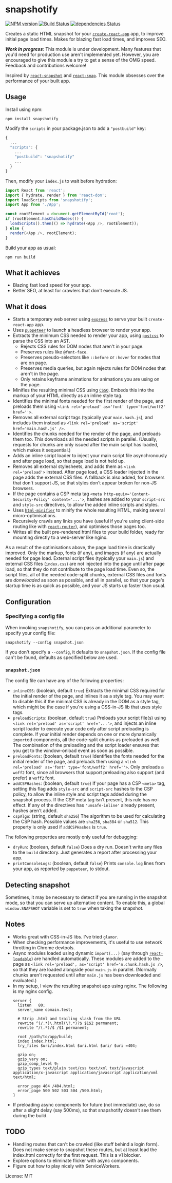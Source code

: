 snapshotify
===
[![NPM version](https://img.shields.io/npm/v/snapshotify.svg)](https://www.npmjs.com/package/snapshotify)
[![Build Status](https://travis-ci.org/errorception/snapshotify.svg?branch=master)](https://travis-ci.org/errorception/snapshotify)
[![dependencies Status](https://img.shields.io/david/errorception/snapshotify.svg)](https://david-dm.org/errorception/snapshotify)


Creates a static HTML snapshot for your [`create-react-app`](https://github.com/facebookincubator/create-react-app) app, to improve initial page load times. Makes for blazing fast load times, and improves SEO.

***Work in progress***: This module is under development. Many features that you'd need for production use aren't implemented yet. However, you are encouraged to give this module a try to get a sense of the OMG speed. Feedback and contributions welcome!

Inspired by [`react-snapshot`](https://github.com/geelen/react-snapshot) and [`react-snap`](https://github.com/stereobooster/react-snap). This module obsesses over the performance of your built app.

Usage
---
Install using npm:
```
npm install snapshotify
```

Modify the `scripts` in your package.json to add a `"postbuild"` key:
```js
{
  ...
  "scripts": {
    ...
    "postbuild": "snapshotify"
    ...
  }
}
```

Then, modify your `index.js` to wait before hydration:
```js
import React from 'react';
import { hydrate, render } from 'react-dom';
import loadScripts from 'snapshotify';
import App from './App';

const rootElement = document.getElementById('root');
if (rootElement.hasChildNodes()) {
  loadScripts().then(() => hydrate(<App />, rootElement));
} else {
  render(<App />, rootElement);
}
```

Build your app as usual:
```
npm run build
```

What it achieves
---
* Blazing fast load speed for your app.
* Better SEO, at least for crawlers that don't execute JS.


What it does
---

* Starts a temporary web server using [`express`](https://expressjs.com/) to serve your built `create-react-app` app.
* Uses [`puppeteer`](https://github.com/GoogleChrome/puppeteer) to launch a headless browser to render your app.
* Extracts the minimum CSS needed to render your app, using [`postcss`](http://postcss.org/) to parse the CSS into an AST.
  - Rejects CSS rules for DOM nodes that aren't in your page.
  - Preserves rules like `@font-face`.
  - Preserves pseudo-selectors like `::before` or `:hover` for nodes that are on page.
  - Preserves media queries, but again rejects rules for DOM nodes that aren't in the page.
  - Only retains keyframe animations for animations you are using on the page.
* Minifies the resulting minimal CSS using [`CSSO`](https://github.com/css/csso). Embeds this into the markup of your HTML directly as an inline style tag.
* Identifies the minimal fonts needed for the first render of the page, and preloads them using `<link rel='preload' as='font' type='font/woff2' href=''>`.
* Removes all external script tags (typically your `main.hash.js`), and includes them instead as `<link rel='preload' as='script' href='main.hash.js' />`.
* Identifies the chunks needed for the render of the page, and preloads them too. This downloads all the needed scripts in parallel. (Usually, requests for chunks are only issued after the main script has loaded, which makes it sequential.)
* Adds an inline script loader to inject your main script file asynchronously and after page load, so that page load is not held up.
* Removes all external stylesheets, and adds them as `<link rel='preload'>` instead. After page load, a CSS loader injected in the page adds the external CSS files. A fallback is also added, for browsers that don't support JS, so that styles don't appear broken for non-JS browsers.
* If the page contains a CSP meta tag `<meta http-equiv='Content-Security-Policy' content='...'>`, hashes are added to your `script-src` and `style-src` directives, to allow the added inline scripts and styles.
* Uses [`html-minifier`](https://github.com/kangax/html-minifier) to minify the whole resulting HTML, making several micro-optimisations.
* Recursively crawls any links you have (useful if you're using client-side routing like with [`react-router`](https://github.com/ReactTraining/react-router)), and optimises those pages too.
* Writes all the built pre-rendered html files to your build folder, ready for mounting directly to a web-server like nginx.

As a result of the optimisations above, the page load time is drastically improved. Only the markup, fonts (if any), and images (if any) are actually needed for page load. External script files (typically your `main.js`) and external CSS files (`index.css`) are not injected into the page until after page load, so that they do not contribute to the page load time. Even so, the script files, all of the needed code-split chunks, external CSS files and fonts are *donwloaded* as soon as possible, and all in parallel, so that your page's startup time is as quick as possible, and your JS starts up faster than usual.

Configuration
---

### Specifying a config file
When invoking `snapshotify`, you can pass an additional parameter to specify your config file:
```
snapshotify --config snapshot.json
```
If you don't specify a `--config`, it defaults to `snapshot.json`. If the config file can't be found, defaults as specified below are used.

### `snapshot.json`
The config file can have any of the following properties:

* `inlineCSS`: (boolean, default `true`) Extracts the minimal CSS required for the initial render of the page, and inlines it as a style tag. You may want to disable this if the minimal CSS is already in the DOM as a style tag, which might be the case if you're using a CSS-in-JS lib that uses style tags.
* `preloadScripts`: (boolean, default `true`) Preloads your script file(s) using `<link rel='preload' as='script' href='...'>`, and injects an inline script loader to execute your code only after script preloading is complete. If your initial render depends on one or more dynamically `import`ed components, all the code-split chunks as preloaded as well. The combination of the preloading and the script loader ensures that you get to the window-onload event as soon as possible.
* `preloadFonts`: (boolean, default `true`) Identifies the fonts needed for the initial render of the page, and preloads them using a `<link rel='preload' as='font' type='font/woff2' href=''>`. Only preloads a `woff2` font, since all browsers that support preloading also support (and prefer) a `woff2` font.
* `addCSPHashes`: (boolean, default `true`) If your page has a CSP `<meta>` tag, setting this flag adds `style-src` and `script-src` hashes to the CSP policy, to allow the inline style and script tags added during the snapshot process. If the CSP meta tag isn't present, this rule has no effect. If any of the directives has `'unsafe-inline'` already present, hashes aren't added.
* `cspAlgo`: (string, default `sha256`) The algorithm to be used for calculating the CSP hash. Possible values are `sha256`, `sha384` or `sha512`. This property is only used if `addCSPHashes` is `true`.

The following properties are mostly only useful for debugging:
* `dryRun`: (boolean, default `false`) Does a dry run. Doesn't write any files to the `build` directory. Just generates a report after processing your app.
* `printConsoleLogs`: (boolean, default `false`) Prints `console.log` lines from your app, as reported by `puppeteer`, to stdout.

Detecting snapshot
---
Sometimes, it may be necessary to detect if you are running in the snapshot mode, so that you can serve up alternative content. To enable this, a global `window.SNAPSHOT` variable is set to `true` when taking the snapshot.

Notes
---
* Works great with CSS-in-JS libs. I've tried `glamor`.
* When checking performance improvements, it's useful to use network throtting in Chrome devtools.
* Async modules loaded using dynamic `import(...)` (say through [`react-loadable`](https://github.com/thejameskyle/react-loadable)) are handled automatically. These modules are added to the page as `<link rel='preload', as='script' href='n.chunk.hash.js />`, so that they are loaded alongside your `main.js` in parallel. (Normally chunks aren't requested until after `main.js` has been downloaded and evaluated.)
* In my setup, I view the resulting snapshot app using nginx. The following is my nginx config.
  ```nginx
  server {
    listen   80;
    server_name domain.test;

    # Strip .html and trailing slash from the URL
    rewrite ^(/.*)\.html(\?.*)?$ $1$2 permanent;
    rewrite ^/(.*)/$ /$1 permanent;

    root /path/to/app/build;
    index index.html;
    try_files $uri/index.html $uri.html $uri/ $uri =404;

    gzip on;
    gzip_vary on;
    gzip_comp_level 9;
    gzip_types text/plain text/css text/xml text/javascript application/x-javascript application/javascript application/xml text/html;

    error_page 404 /404.html;
    error_page 500 502 503 504 /500.html;
  }

  ```
* If preloading async components for future (not immediate) use, do so after a slight delay (say 500ms), so that snapshotify doesn't see them during the build.


TODO
---
* Handling routes that can't be crawled (like stuff behind a login form). Does not make sense to snapshot these routes, but at least load the index.html correctly for the first request. This is a v1 blocker.
* Explore options to eliminate flicker with async components.
* Figure out how to play nicely with ServiceWorkers.

License: MIT